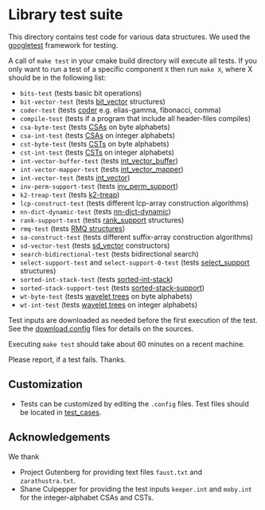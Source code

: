 # Library test suite

This directory contains test code for various data structures.
We used the [googletest][GTEST] framework for testing.

A call of `make test` in your cmake build directory will execute all tests.
If you only want to run a test of a specific component `X` then run
`make X`,  where X should be in the following list:

  * `bits-test` (tests basic bit operations)
  * `bit-vector-test` (tests [bit_vector](../include/sdsl/bit_vectors.hpp) structures)
  * `coder-test` (tests [coder](../include/sdsl/coder.hpp) e.g. elias-gamma, fibonacci, comma)
  * `compile-test` (tests if a program that include all header-files compiles)
  * `csa-byte-test` (tests [CSAs](../include/sdsl/suffix_arrays.hpp) on byte alphabets)
  * `csa-int-test` (tests [CSAs](../include/sdsl/suffix_arrays.hpp) on integer alphabets)
  * `cst-byte-test` (tests [CSTs](../include/sdsl/suffix_trees.hpp) on byte alphabets)
  * `cst-int-test` (tests [CSTs](../include/sdsl/suffix_trees.hpp) on integer alphabets)
  * `int-vector-buffer-test` (tests [int_vector_buffer](../include/sdsl/int_vector_buffer.hpp))
  * `int-vector-mapper-test` (tests [int_vector_mapper](../include/sdsl/int_vector_mapper.hpp))
  * `int-vector-test` (tests [int_vector](../include/sdsl/int_vector.hpp))
  * `inv-perm-support-test` (tests [inv_perm_support](../include/sdsl/inv_perm_support.hpp))
  * `k2-treap-test` (tests [k2-treap](../include/sdsl/k2_treap.hpp))
  * `lcp-construct-test` (tests different lcp-array construction algorithms)
  * `nn-dict-dynamic-test` (tests [nn-dict-dynamic](../include/sdsl/nn_dict_dynamic.hpp))
  * `rank-support-test` (tests  [rank_support](../include/sdsl/rank_support.hpp) structures)
  * `rmq-test` (tests [RMQ structures](../include/sdsl/rmq_support.hpp))
  * `sa-construct-test` (tests different suffix-array construction algorithms)
  * `sd-vector-test` (tests [sd_vector](../include/sdsl/sd_vector.hpp) constructors)
  * `search-bidirectional-test` (tests bidirectional search)
  * `select-support-test` and `select-support-0-test`
     (tests [select_support](../include/sdsl/select_support.hpp) structures)
  * `sorted-int-stack-test` (tests [sorted-int-stack](../include/sdsl/sorted_int_stack.hpp))
  * `sorted-stack-support-test` (tests [sorted-stack-support](../include/sdsl/sorted_stack_support.hpp))
  * `wt-byte-test` (tests [wavelet trees](../include/sdsl/wavelet_trees.hpp) on byte alphabets)
  * `wt-int-test` (tests [wavelet trees](../include/sdsl/wavelet_trees.hpp) on integer alphabets)

Test inputs are downloaded as needed before the first execution of the test.
See the [download.config](./download.config) files for details on the sources.

Executing `make test` should take about 60 minutes on a recent machine.

Please report, if a test fails. Thanks.

## Customization

  * Tests can be customized by editing the `.config` files.
    Test files should be located in [test_cases](./test_cases).


## Acknowledgements
  We thank
  * Project Gutenberg for providing text files `faust.txt` and
    `zarathustra.txt`.
  * Shane Culpepper for providing the test inputs
    `keeper.int` and `moby.int` for the integer-alphabet CSAs and CSTs.


[VG]: http://valgrind.org/ "Valgrind"
[PG]: http://www.gutenberg.org/ "Project Gutenberg"
[GTEST]: https://github.com/google/googletest "Google C++ Testing Framework"
